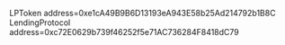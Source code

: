 LPToken address=0xe1cA49B9B6D13193eA943E58b25Ad214792b1B8C
LendingProtocol address=0xc72E0629b739f46252f5e71AC736284F8418dC79
